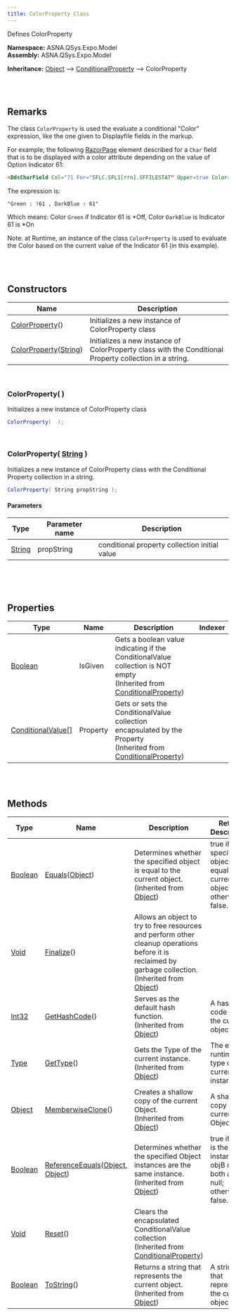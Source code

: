```yaml
---
title: ColorProperty Class
---
```


<style>
tr td:first-child {
    white-space: nowrap;
}
</style>

Defines ColorProperty

**Namespace:** ASNA.QSys.Expo.Model <br/>
**Assembly:** ASNA.QSys.Expo.Model

**Inheritance:** [Object](https://docs.microsoft.com/en-us/dotnet/api/system.object) --> [ConditionalProperty](/reference/asna-qsys-expo/expo-model/conditional-property.html) --> ColorProperty

<br>
<br>

## Remarks

The class `ColorProperty` is used the evaluate a conditional "Color" expression, like the one given to Displayfile fields in the markup.

For example, the following [RazorPage](https://docs.microsoft.com/en-us/aspnet/core/razor-pages/) element described for a `Char` field that is to be displayed with a color attribute depending on the value of Option Indicator 61: 

```html
<DdsCharField Col="71 For="SFLC.SFL1[rrn].SFFILESTAT" Upper=true Color="Green : !61 , DarkBlue : 61" />
```

The expression is:
```
"Green : !61 , DarkBlue : 61"
```

Which means: Color `Green` if Indicator 61 is *Off, Color `DarkBlue` is Indicator 61 is *On

Note: at Runtime, an instance of the class `ColorProperty` is used to evaluate the Color based on the current value of the Indicator 61 (in this example).

<br>
<br>

## Constructors

| Name |  Description 
| --- | --- 
| [ColorProperty](#colorproperty)() | Initializes a new instance of ColorProperty class 
| [ColorProperty](#colorpropertystring)([String](https://docs.microsoft.com/en-us/dotnet/api/system.string)) | Initializes a new instance of ColorProperty class with the Conditional Property collection in a string. 

<br>

### ColorProperty(  )

Initializes a new instance of ColorProperty class

```cs
ColorProperty(  );
```


<br>

### ColorProperty( [String](https://docs.microsoft.com/en-us/dotnet/api/system.string) )

Initializes a new instance of ColorProperty class with the Conditional Property collection in a string.

```cs
ColorProperty( String propString );
```

#### Parameters

| Type | Parameter name | Description
| --- | --- | ---
| [String](https://docs.microsoft.com/en-us/dotnet/api/system.string) | propString | conditional property collection initial value 

<br>


<br>
<br>

## Properties

| Type | Name | Description | Indexer
| --- | --- | --- | --- 
| [Boolean](https://docs.microsoft.com/en-us/dotnet/api/system.boolean) | IsGiven | Gets a boolean value indicating if the ConditionalValue collection is NOT empty<br>(Inherited from [ConditionalProperty](/reference/asna-qsys-expo/expo-model/conditional-property.html)) | 
| [ConditionalValue[]](/reference/asna-qsys-expo/expo-model/conditional-value.html) | Property | Gets or sets the ConditionalValue collection encapsulated by the Property<br>(Inherited from [ConditionalProperty](/reference/asna-qsys-expo/expo-model/conditional-property.html)) | 

<br>
<br>

## Methods

| Type | Name | Description | Return Description 
| --- | --- | --- | --- 
| [Boolean](https://docs.microsoft.com/en-us/dotnet/api/system.boolean) | [Equals](https://docs.microsoft.com/en-us/dotnet/api/system.object.equals)([Object](https://docs.microsoft.com/en-us/dotnet/api/system.object)) | Determines whether the specified object is equal to the current object.<br>(Inherited from [Object](https://docs.microsoft.com/en-us/dotnet/api/system.object)) | true if the specified object is equal to the current object; otherwise, false.
| [Void](https://docs.microsoft.com/en-us/dotnet/api/system.void) | [Finalize](https://docs.microsoft.com/en-us/dotnet/api/system.object.finalize)() | Allows an object to try to free resources and perform other cleanup operations before it is reclaimed by garbage collection.<br>(Inherited from [Object](https://docs.microsoft.com/en-us/dotnet/api/system.object)) | 
| [Int32](https://docs.microsoft.com/en-us/dotnet/api/system.int32) | [GetHashCode](https://docs.microsoft.com/en-us/dotnet/api/system.object.gethashcode)() | Serves as the default hash function.<br>(Inherited from [Object](https://docs.microsoft.com/en-us/dotnet/api/system.object)) | A hash code for the current object.
| [Type](https://docs.microsoft.com/en-us/dotnet/api/system.type) | [GetType](https://docs.microsoft.com/en-us/dotnet/api/system.object.gettype)() | Gets the Type of the current instance.<br>(Inherited from [Object](https://docs.microsoft.com/en-us/dotnet/api/system.object)) | The exact runtime type of the current instance.
| [Object](https://docs.microsoft.com/en-us/dotnet/api/system.object) | [MemberwiseClone](https://docs.microsoft.com/en-us/dotnet/api/system.object.memberwiseclone)() | Creates a shallow copy of the current Object.<br>(Inherited from [Object](https://docs.microsoft.com/en-us/dotnet/api/system.object)) | A shallow copy of the current Object.
| [Boolean](https://docs.microsoft.com/en-us/dotnet/api/system.boolean) | [ReferenceEquals](https://docs.microsoft.com/en-us/dotnet/api/system.object.referenceequals)([Object](https://docs.microsoft.com/en-us/dotnet/api/system.object), [Object](https://docs.microsoft.com/en-us/dotnet/api/system.object)) | Determines whether the specified Object instances are the same instance.<br>(Inherited from [Object](https://docs.microsoft.com/en-us/dotnet/api/system.object)) | true if objA is the same instance as objB or if both are null; otherwise, false.
| [Void](https://docs.microsoft.com/en-us/dotnet/api/system.void) | [Reset](/reference/asna-qsys-expo/expo-model/conditional-property.html#reset)() | Clears the encapsulated ConditionalValue collection<br>(Inherited from [ConditionalProperty](/reference/asna-qsys-expo/expo-model/conditional-property.html)) | 
| [Boolean](https://docs.microsoft.com/en-us/dotnet/api/system.boolean) | [ToString](https://docs.microsoft.com/en-us/dotnet/api/system.object.tostring)() | Returns a string that represents the current object.<br>(Inherited from [Object](https://docs.microsoft.com/en-us/dotnet/api/system.object)) | A string that represents the current object.

<br>
<br>

